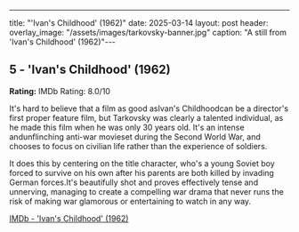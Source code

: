---
title: "'Ivan's Childhood' (1962)"
date: 2025-03-14
layout: post
header:
  overlay_image: "/assets/images/tarkovsky-banner.jpg"
  caption: "A still from 'Ivan's Childhood' (1962)"---

## 5 - 'Ivan's Childhood' (1962)

**Rating:** IMDb Rating: 8.0/10

It's hard to believe that a film as good asIvan's Childhoodcan be a director's first proper feature film, but Tarkovsky was clearly a talented individual, as he made this film when he was only 30 years old. It's an intense andunflinching anti-war movieset during the Second World War, and chooses to focus on civilian life rather than the experience of soldiers.

It does this by centering on the title character, who's a young Soviet boy forced to survive on his own after his parents are both killed by invading German forces.It's beautifully shot and proves effectively tense and unnerving, managing to create a compelling war drama that never runs the risk of making war glamorous or entertaining to watch in any way.

[IMDb - 'Ivan's Childhood' (1962)](https://m.imdb.com/title/tt0056111/)
